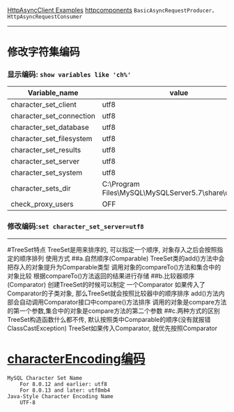 [HttpAsyncClient Examples](http://hc.apache.org/httpcomponents-asyncclient-dev/examples.html)  [httpcomponents](http://svn.apache.org/repos/asf/httpcomponents/)
 `BasicAsyncRequestProducer，HttpAsyncRequestConsumer`

***
# `修改字符集编码`

### 显示编码: `show variables like 'ch%'`

| Variable_name | value |
|------|------|
|character_set_client	|utf8
|character_set_connection	|utf8
|character_set_database	|utf8
|character_set_filesystem	|utf8
|character_set_results	|utf8
|character_set_server	|utf8
|character_set_system	|utf8
|character_sets_dir	|C:\Program Files\MySQL\MySQLServer5.7\share\charsets\
|check_proxy_users	|OFF

### 修改编码:`set character_set_server=utf8`
***
 #TreeSet特点
 TreeSet是用来排序的, 可以指定一个顺序, 对象存入之后会按照指定的顺序排列
 使用方式
 ##a.自然顺序(Comparable)
 TreeSet类的add()方法中会把存入的对象提升为Comparable类型
 调用对象的compareTo()方法和集合中的对象比较
 根据compareTo()方法返回的结果进行存储
 ##b.比较器顺序(Comparator)
 创建TreeSet的时候可以制定 一个Comparator
 如果传入了Comparator的子类对象, 那么TreeSet就会按照比较器中的顺序排序
 add()方法内部会自动调用Comparator接口中compare()方法排序
 调用的对象是compare方法的第一个参数,集合中的对象是compare方法的第二个参数
 ##c.两种方式的区别
 TreeSet构造函数什么都不传, 默认按照类中Comparable的顺序(没有就报错ClassCastException)
 TreeSet如果传入Comparator, 就优先按照Comparator

 # [characterEncoding编码](https://dev.mysql.com/doc/connector-j/8.0/en/connector-j-reference-charsets.html)
    MySQL Character Set Name	
        For 8.0.12 and earlier: utf8    
        For 8.0.13 and later: utf8mb4
    Java-Style Character Encoding Name
        UTF-8

